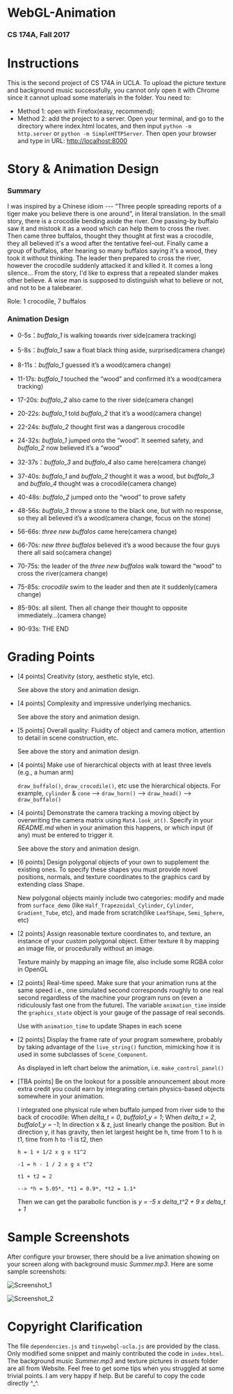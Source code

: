 # WebGL-Animation

### CS 174A, Fall 2017


# Instructions
This is the second project of CS 174A in UCLA. To upload the picture texture and background music successfully, you cannot only open it with Chrome since 
it cannot upload some materials in the folder. You need to:
  - Method 1: open with Firefox(easy, recommend);
  - Method 2: add the project to a server. Open your terminal, and go to the directory where index.html locates, and then input ``python -m http.server`` or ``python -m SimpleHTTPServer``. Then open your browser and type in URL: <http://localhost:8000>


# Story & Animation Design
### Summary
I was inspired by a Chinese idiom --- “Three people spreading reports of a tiger make you believe there is one around”, in literal translation. In the small story, there is a crocodile bending aside the river. One passing-by buffalo saw it and mistook it as a wood which can help them to cross the river. Then came three buffalos, thought they thought at first was a crocodile, they all believed it's a wood after the tentative feel-out. Finally came a group of buffalos, after hearing so many buffalos saying it's a wood, they took it without thinking. The leader then prepared to cross the river, however the crocodile suddenly attacked it and killed it. It comes a long silence... From the story, I'd like to express that a repeated slander makes other believe. A wise man is supposed to distinguish what to believe or not, and not to be a talebearer.

Role: 1 crocodile, 7 buffalos

### Animation Design
- 0-5s：*buffalo_1* is walking towards river side(camera tracking)

- 5-8s：*buffalo_1* saw a float black thing aside, surprised(camera change)

- 8-11s：*buffalo_1* guessed it’s a wood(camera change)

- 11-17s: *buffalo_1* touched the “wood” and confirmed it’s a wood(camera tracking)

- 17-20s: *buffalo_2* also came to the river side(camera change)

- 20-22s: *buffalo_1* told *buffalo_2* that it’s a wood(camera change)

- 22-24s: *buffalo_2* thought first was a dangerous crocodile

- 24-32s: *buffalo_1* jumped onto the “wood”. It seemed safety, and *buffalo_2* now believed it’s a “wood”

- 32-37s：*buffalo_3* and *buffalo_4* also came here(camera change)

- 37-40s: *buffalo_1* and *buffalo_2* thought it was a wood, but *buffalo_3* and *buffalo_4* thought was a crocodile(camera change)

- 40-48s: *buffalo_2* jumped onto the “wood” to prove safety

- 48-56s: *buffalo_3* throw a stone to the black one, but with no response, so they all believed it’s a wood(camera change, focus on the stone)

- 56-66s: *three new buffalos* came here(camera change)

- 66-70s: *new three buffalos* believed it’s a wood because the four guys there all said so(camera change)

- 70-75s: the leader of the *three new buffalos* walk toward the “wood” to cross the river(camera change)

- 75-85s: *crocodile* swim to the leader and then ate it suddenly(camera change)

- 85-90s: all silent. Then all change their thought to opposite immediately…(camera change)

- 90-93s: THE END


# Grading Points
- [4 points] Creativity (story, aesthetic style, etc).
  
  See above the story and animation design.

- [4 points] Complexity and impressive underlying mechanics.

  See above the story and animation design.

- [5 points] Overall quality: Fluidity of object and camera motion, attention to detail in scene construction, etc.

  See above the story and animation design.

- [4 points] Make use of hierarchical objects with at least three levels (e.g., a human arm)

  ``draw_buffalo()``, ``draw_crocodile()``, etc use the hierarchical objects. For example, ``cylinder`` & ``cone`` --> ``draw_horn()`` --> ``draw_head()`` --> ``draw_buffalo()`` 

- [4 points] Demonstrate the camera tracking a moving object by overwriting the camera matrix using ``Mat4.look_at()``. Specify in your *README.md* when in your animation this happens, or which input (if any) must be entered to trigger it.

  See above the story and animation design.

- [6 points] Design polygonal objects of your own to supplement the existing ones. To specify these shapes you must provide novel positions, normals, and texture coordinates to the graphics card by extending class Shape.

  New polygonal objects mainly include two categories: modify and made from ``surface_demo`` (like ``Half_Trapezoidal_Cylinder``, ``Cylinder``, ``Gradient_Tube``, etc), and made from scratch(like ``LeafShape``, ``Semi_Sphere``, etc)

- [2 points] Assign reasonable texture coordinates to, and texture, an instance of your custom polygonal object. Either texture it by mapping an image file, or procedurally without an image.

  Texture mainly by mapping an image file, also include some RGBA color in OpenGL

- [2 points] Real-time speed. Make sure that your animation runs at the same speed i.e., one simulated second corresponds roughly to one real second regardless of the machine your program runs on (even a ridiculously fast one from the future). The variable ``animation_time`` inside the ``graphics_state`` object is your gauge of the passage of real seconds.

  Use with ``animation_time`` to update Shapes in each scene

- [2 points] Display the frame rate of your program somewhere, probably by taking advantage of the ``live_string()`` function, mimicking how it is used in some subclasses of ``Scene_Component``.

  As displayed in left chart below the animation, i.e. ``make_control_panel()``

- [TBA points] Be on the lookout for a possible announcement about more extra credit you could earn by integrating certain physics-based objects somewhere in your animation.

  I integrated one physical rule when buffalo jumped from river side to the back of crocodile:
  	When *delta_t = 0*, *buffalo1_y = 1*;
    When *delta_t = 2*, *buffalo1_y = -1*;
    In direction x & z, just linearly change the position. But in direction y, it has gravity, then let largest height be h, time from 1 to h is t1, time from h to -1 is t2, then

      h = 1 + 1/2 x g x t1^2   

      -1 = h - 1 / 2 x g x t^2

      t1 + t2 = 2

      --> *h = 5.05*, *t1 = 0.9*, *t2 = 1.1*

    Then we can get the parabolic function is *y = -5 x delta_t^2 + 9 x delta_t + 1*


# Sample Screenshots
After configure your browser, there should be a live animation showing on your screen along with background music *Summer.mp3*. Here are some sample screenshots:

![Screenshot_1](https://github.com/Wangxh329/WebGL-Animation/blob/master/assets/sample_screenshot/screenshot_1.jpeg?raw=true)

![Screenshot_2](https://github.com/Wangxh329/WebGL-Animation/blob/master/assets/sample_screenshot/screenshot_2.jpeg?raw=true)

# Copyright Clarification 
The file ``dependencies.js`` and ``tinywebgl-ucla.js`` are provided by the class. Only modified some snippet and mainly contributed the code in ``index.html``. The background music *Summer.mp3* and texture pictures in *assets* folder are all from Website. Feel free to get some tips when you struggled at some trivial points. I am very happy if help. But be careful to copy the code directly ^_^.